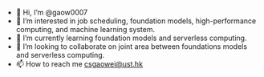 - 👋 Hi, I’m @gaow0007
- 👀 I’m interested in job scheduling, foundation models, high-performance computing, and machine learning system. 
- 🌱 I’m currently learning foundation models and serverless computing. 
- 💞️ I’m looking to collaborate on joint area between foundations models and serverless computing. 
- 📫 How to reach me csgaowei@ust.hk

<!---
gaow0007/gaow0007 is a ✨ special ✨ repository because its `README.md` (this file) appears on your GitHub profile.
You can click the Preview link to take a look at your changes.
--->
